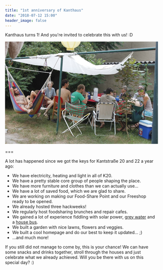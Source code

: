 ```yaml
---
title: "1st anniversary of Kanthaus"
date: "2018-07-12 15:00"
header_image: false
---
```


Kanthaus turns 1! And you're invited to celebrate this with us! :D

![](birthday.jpg)

===

A lot has happened since we got the keys for Kantstraße 20 and 22 a year ago:
- We have electricity, heating and light in all of K20.
- We have a pretty stable core group of people shaping the place.
- We have more furniture and clothes than we can actually use...
- We have a lot of saved food, which we are glad to share.
- We are working on making our Food-Share Point and our Freeshop ready to be opened.
- We already hosted three hackweeks!
- We regularly host foodsharing brunches and repair cafes.
- We gained a lot of experience fiddling with solar power, [grey water](https://handbook.kanthaus.online/greywatersystem.html) and a [house bus](https://handbook.kanthaus.online/housebus.html).
- We built a garden with nice lawns, flowers and veggies.
- We built a cool homepage and do our best to keep it updated... ;)
- ...and much more!

If you still did not manage to come by, this is your chance! We can have some snacks and drinks together, stroll through the houses and just celebrate what we already achieved. Will you be there with us on this special day? :)
